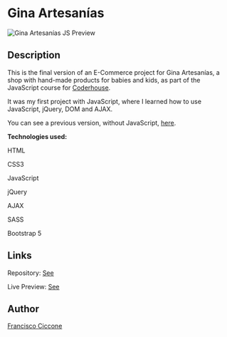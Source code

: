 # Gina Artesanías

![Gina Artesanías JS Preview](https://user-images.githubusercontent.com/82279535/128600825-0d4d9d26-f1c2-4016-be8c-701470739f96.PNG)

## Description

This is the final version of an E-Commerce project for Gina Artesanías, a shop with hand-made products for babies and kids, as part of the JavaScript course for [Coderhouse](https://www.coderhouse.es/).

It was my first project with JavaScript, where I learned how to use JavaScript, jQuery, DOM and AJAX.

You can see a previous version, without JavaScript, [here](https://github.com/franciccone/gina-artesanias).

<b>Technologies used:</b>

HTML

CSS3

JavaScript

jQuery

AJAX

SASS

Bootstrap 5

## Links

Repository: [See](https://github.com/franciccone/gina-artesanias-js)

Live Preview: [See](https://franciccone.github.io/gina-artesanias-js/)

## Author

[Francisco Ciccone](https://franciccone.github.io/portfolio/)
